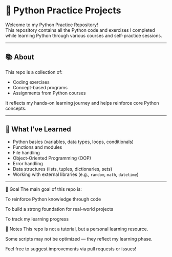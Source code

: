 # 🐍 Python Practice Projects

Welcome to my Python Practice Repository!  
This repository contains all the Python code and exercises I completed while learning Python through various courses and self-practice sessions.

---

## 📚 About

This repo is a collection of:
- Coding exercises
- Concept-based programs
- Assignments from Python courses

It reflects my hands-on learning journey and helps reinforce core Python concepts.

---

## 🧠 What I’ve Learned

- Python basics (variables, data types, loops, conditionals)
- Functions and modules
- File handling
- Object-Oriented Programming (OOP)
- Error handling
- Data structures (lists, tuples, dictionaries, sets)
- Working with external libraries (e.g., `random`, `math`, `datetime`)

---
🎯 Goal
The main goal of this repo is:

To reinforce Python knowledge through code

To build a strong foundation for real-world projects

To track my learning progress

📌 Notes
This repo is not a tutorial, but a personal learning resource.

Some scripts may not be optimized — they reflect my learning phase.

Feel free to suggest improvements via pull requests or issues!


